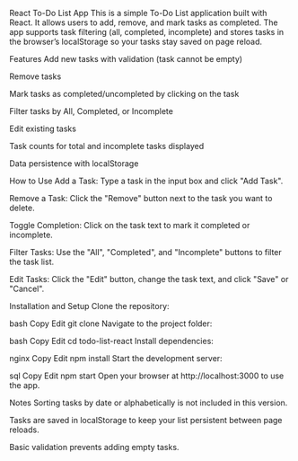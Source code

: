 React To-Do List App
This is a simple To-Do List application built with React. It allows users to add, remove, and mark tasks as completed. The app supports task filtering (all, completed, incomplete) and stores tasks in the browser’s localStorage so your tasks stay saved on page reload.

Features
Add new tasks with validation (task cannot be empty)

Remove tasks

Mark tasks as completed/uncompleted by clicking on the task

Filter tasks by All, Completed, or Incomplete

Edit existing tasks

Task counts for total and incomplete tasks displayed

Data persistence with localStorage

How to Use
Add a Task: Type a task in the input box and click "Add Task".

Remove a Task: Click the "Remove" button next to the task you want to delete.

Toggle Completion: Click on the task text to mark it completed or incomplete.

Filter Tasks: Use the "All", "Completed", and "Incomplete" buttons to filter the task list.

Edit Tasks: Click the "Edit" button, change the task text, and click "Save" or "Cancel".

Installation and Setup
Clone the repository:

bash
Copy
Edit
git clone <repository-url>
Navigate to the project folder:

bash
Copy
Edit
cd todo-list-react
Install dependencies:

nginx
Copy
Edit
npm install
Start the development server:

sql
Copy
Edit
npm start
Open your browser at http://localhost:3000 to use the app.

Notes
Sorting tasks by date or alphabetically is not included in this version.

Tasks are saved in localStorage to keep your list persistent between page reloads.

Basic validation prevents adding empty tasks.